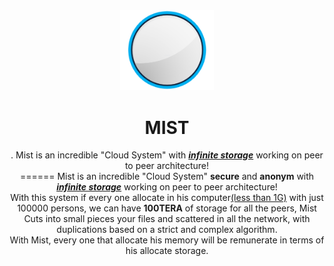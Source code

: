 <center><img src="MIST.PNG" width="150"><center>
<CENTER><h1>MIST</h1></CENTER>.
Mist is an incredible "Cloud System" with <u><b><i>infinite storage</i></b></u> working on peer to peer architecture!<br>
======
Mist is an incredible "Cloud System" <b>secure</b> and <b>anonym</b> with <u><b><i>infinite storage</i></b></u> working on peer to peer architecture!<br> With this system if every one allocate in his computer<u>(less than 1G)</u> with just 100000 persons, we can have <b>100TERA</b> of storage for all the peers, Mist Cuts into small pieces your files and scattered in all the network, with duplications based on a strict and complex algorithm.<br>
With Mist, every one that allocate his memory will be remunerate in terms of his allocate storage.<br>
